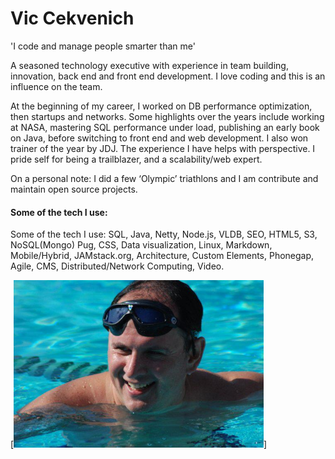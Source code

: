
# Vic Cekvenich

'I code and manage people smarter than me'

A seasoned technology executive with experience in team building, innovation, back end and front end development. I love coding and this is an influence on the team.

At the beginning of my career, I worked on DB performance optimization, then startups
and networks. Some highlights over the years include working at NASA, mastering
SQL performance under load, publishing an early book on Java, before switching to front end
and web development. I also won trainer of the year by JDJ. The experience I have
helps with perspective. I pride self for being a trailblazer, and a scalability/web expert. 

On a personal note: I did a few ‘Olympic’ triathlons and I am contribute and maintain open source projects.

####  Some of the tech I use:
Some of the tech I use: SQL, Java, Netty, Node.js, VLDB, SEO, HTML5, S3, NoSQL(Mongo) Pug, CSS, Data visualization, Linux, Markdown, Mobile/Hybrid, JAMstack.org, Architecture, Custom Elements, Phonegap, Agile, CMS, Distributed/Network Computing, Video.

[<img src="vic.jpg" width="400"/>]

